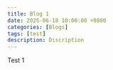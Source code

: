 ```yaml
---
title: Blog 1
date: 2025-06-18 10:00:00 +0800
categories: [Blogs]
tags: [test]
description: Discription
---
```


Test 1